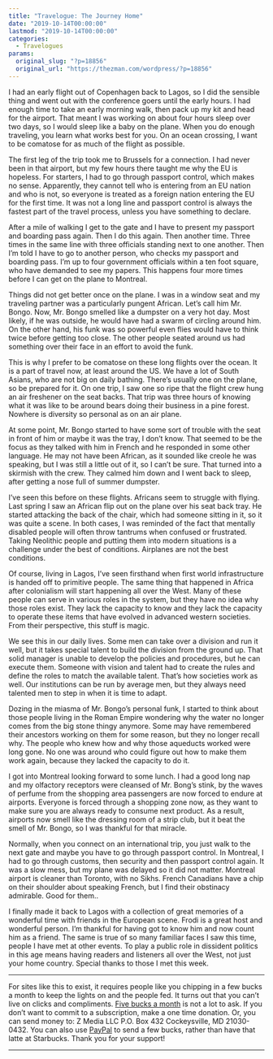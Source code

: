 ```yaml
---
title: "Travelogue: The Journey Home"
date: "2019-10-14T00:00:00"
lastmod: "2019-10-14T00:00:00"
categories:
  - Travelogues
params:
  original_slug: "?p=18856"
  original_url: "https://thezman.com/wordpress/?p=18856"
---
```


I had an early flight out of Copenhagen back to Lagos, so I did the
sensible thing and went out with the conference goers until the early
hours. I had enough time to take an early morning walk, then pack up my
kit and head for the airport. That meant I was working on about four
hours sleep over two days, so I would sleep like a baby on the plane.
When you do enough traveling, you learn what works best for you. On an
ocean crossing, I want to be comatose for as much of the flight as
possible.

The first leg of the trip took me to Brussels for a connection. I had
never been in that airport, but my few hours there taught me why the EU
is hopeless. For starters, I had to go through passport control, which
makes no sense. Apparently, they cannot tell who is entering from an EU
nation and who is not, so everyone is treated as a foreign nation
entering the EU for the first time. It was not a long line and passport
control is always the fastest part of the travel process, unless you
have something to declare.

After a mile of walking I get to the gate and I have to present my
passport and boarding pass again. Then I do this again. Then another
time. Three times in the same line with three officials standing next to
one another. Then I’m told I have to go to another person, who checks my
passport and boarding pass. I’m up to four government officials within a
ten foot square, who have demanded to see my papers. This happens four
more times before I can get on the plane to Montreal.

Things did not get better once on the plane. I was in a window seat and
my traveling partner was a particularly pungent African. Let’s call him
Mr. Bongo. Now, Mr. Bongo smelled like a dumpster on a very hot day.
Most likely, if he was outside, he would have had a swarm of circling
around him. On the other hand, his funk was so powerful even flies would
have to think twice before getting too close. The other people seated
around us had something over their face in an effort to avoid the funk.

This is why I prefer to be comatose on these long flights over the
ocean. It is a part of travel now, at least around the US. We have a lot
of South Asians, who are not big on daily bathing. There’s usually one
on the plane, so be prepared for it. On one trip, I saw one so ripe that
the flight crew hung an air freshener on the seat backs. That trip was
three hours of knowing what it was like to be around bears doing their
business in a pine forest. Nowhere is diversity so personal as on an air
plane.

At some point, Mr. Bongo started to have some sort of trouble with the
seat in front of him or maybe it was the tray, I don’t know. That seemed
to be the focus as they talked with him in French and he responded in
some other language. He may not have been African, as it sounded like
creole he was speaking, but I was still a little out of it, so I can’t
be sure. That turned into a skirmish with the crew. They calmed him down
and I went back to sleep, after getting a nose full of summer dumpster.

I’ve seen this before on these flights. Africans seem to struggle with
flying. Last spring I saw an African flip out on the plane over his seat
back tray. He started attacking the back of the chair, which had someone
sitting in it, so it was quite a scene. In both cases, I was reminded of
the fact that mentally disabled people will often throw tantrums when
confused or frustrated. Taking Neolithic people and putting them into
modern situations is a challenge under the best of conditions. Airplanes
are not the best conditions.

Of course, living in Lagos, I’ve seen firsthand when first world
infrastructure is handed off to primitive people. The same thing that
happened in Africa after colonialism will start happening all over the
West. Many of these people can serve in various roles in the system, but
they have no idea why those roles exist. They lack the capacity to know
and they lack the capacity to operate these items that have evolved in
advanced western societies. From their perspective, this stuff is magic.

We see this in our daily lives. Some men can take over a division and
run it well, but it takes special talent to build the division from the
ground up. That solid manager is unable to develop the policies and
procedures, but he can execute them. Someone with vision and talent had
to create the rules and define the roles to match the available talent.
That’s how societies work as well. Our institutions can be run by
average men, but they always need talented men to step in when it is
time to adapt.

Dozing in the miasma of Mr. Bongo’s personal funk, I started to think
about those people living in the Roman Empire wondering why the water no
longer comes from the big stone thingy anymore. Some may have remembered
their ancestors working on them for some reason, but they no longer
recall why. The people who knew how and why those aqueducts worked were
long gone. No one was around who could figure out how to make them work
again, because they lacked the capacity to do it.

I got into Montreal looking forward to some lunch. I had a good long nap
and my olfactory receptors were cleansed of Mr. Bong’s stink, by the
waves of perfume from the shopping area passengers are now forced to
endure at airports. Everyone is forced through a shopping zone now, as
they want to make sure you are always ready to consume next product. As
a result, airports now smell like the dressing room of a strip club, but
it beat the smell of Mr. Bongo, so I was thankful for that miracle.

Normally, when you connect on an international trip, you just walk to
the next gate and maybe you have to go through passport control. In
Montreal, I had to go through customs, then security and then passport
control again. It was a slow mess, but my plane was delayed so it did
not matter. Montreal airport is cleaner than Toronto, with no Sikhs.
French Canadians have a chip on their shoulder about speaking French,
but I find their obstinacy admirable. Good for them..

I finally made it back to Lagos with a collection of great memories of a
wonderful time with friends in the European scene. Frodi is a great host
and wonderful person. I’m thankful for having got to know him and now
count him as a friend. The same is true of so many familiar faces I saw
this time, people I have met at other events. To play a public role in
dissident politics in this age means having readers and listeners all
over the West, not just your home country. Special thanks to those I met
this week.

------------------------------------------------------------------------

For sites like this to exist, it requires people like you chipping in a
few bucks a month to keep the lights on and the people fed. It turns out
that you can’t live on clicks and compliments.
<a href="https://www.subscribestar.com/the-z-blog"
rel="noopener noreferrer" target="_blank">Five bucks a month</a> is not
a lot to ask. If you don’t want to commit to a subscription, make a one
time donation. Or, you can send money to: Z Media LLC P.O. Box 432
Cockeysville, MD 21030-0432. You can also use <a
href="https://www.paypal.com/cgi-bin/webscr?cmd=_s-xclick&amp;hosted_button_id=UDAS2Q8JYA6CN&amp;source=url"
rel="noopener noreferrer" target="_blank">PayPal</a> to send a few
bucks, rather than have that latte at Starbucks. Thank you for your
support!

------------------------------------------------------------------------
